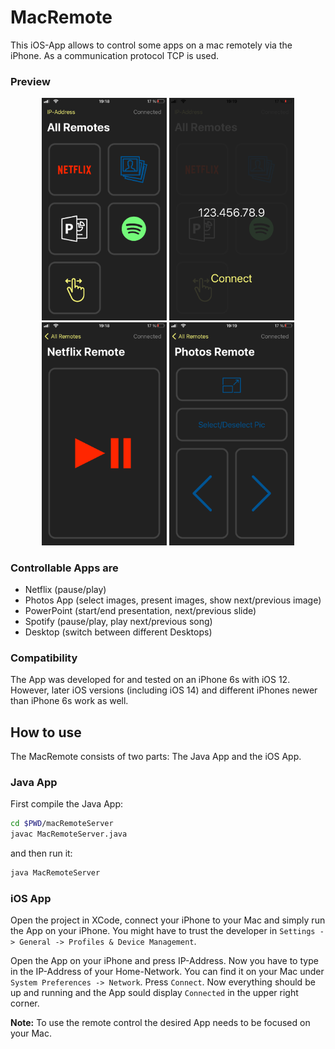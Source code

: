 # MacRemote

This iOS-App allows to control some apps on a mac remotely via the iPhone. As a communication protocol TCP is used. 

### Preview

<div align="center">
  <img src="preview/1_main.png" width="200px">
  <img src="preview/2_ip.png" width="200px">
  <img src="preview/3_netflix.png" width="200px">
  <img src="preview/4_photos.png" width="200px">
</div>

### Controllable Apps are

* Netflix (pause/play)
* Photos App (select images, present images, show next/previous image)
* PowerPoint (start/end presentation, next/previous slide)
* Spotify (pause/play, play next/previous song)
* Desktop (switch between different Desktops)

### Compatibility

The App was developed for and tested on an iPhone 6s with iOS 12. However, later iOS versions (including iOS 14) and different iPhones newer than iPhone 6s work as well. 

## How to use

The MacRemote consists of two parts: The Java App and the iOS App. 

### Java App

First compile the Java App:

```bash
cd $PWD/macRemoteServer
javac MacRemoteServer.java
```

and then run it:

```bash
java MacRemoteServer
```

### iOS App

Open the project in XCode, connect your iPhone to your Mac and simply run the App on your iPhone. You might have to trust the developer in `Settings -> General -> Profiles & Device Management`. 

Open the App on your iPhone and press IP-Address. Now you have to type in the IP-Address of your Home-Network. You can find it on your Mac under `System Preferences -> Network`. Press `Connect`. Now everything should be up and running and the App sould display `Connected` in the upper right corner. 

**Note:** To use the remote control the desired App needs to be focused on your Mac.
